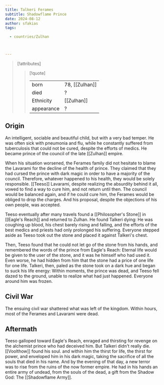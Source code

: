 ```yaml
---
title: Talkeri Ferames
subtitle: Shadowflame Prince
date: 2024-08-12
author: sfakias
tags:

  - countries/Zulhan



---
```

> [!attributes]
> 
> > [!quote]
> >
> > | | |
> > | --- | --- |
> > | born | 78, [[Zulhan]] |
> > | died | ? |
> > | Ethnicity | [[Zulhan]] |
> > | appearance | ? |

## Origin

An intelligent, sociable and beautiful child, but with a very bad temper. He was often sick with pneumonia and flu, while he constantly suffered from tuberculosis that could not be cured, despite the efforts of medics. He became prince of the council of the late [[Zulhan]] empire.

When his situation worsened, the Ferames family did not hesitate to blame the Lavarami for the decline of the health of prince. They claimed that they had cursed the prince with dark magic in order to have a majority of the council. Therefore, whatever happened to his health, they would be solely responsible. [[Teeso]] Lavarami, despite realizing the absurdity behind it all, vowed to find a way to cure him, and not return until then. The council would be balanced again, and if he could cure him, the Ferames would be obliged to drop the charges. And his proposal, despite the objections of his own people, was accepted.

Teeso eventually after many travels found a [[Philosopher's Stone]] in [[Eagle's Reach]] and returned to Zulhan. He found Talkeri dying: He was coughing up blood, his chest barely rising and falling, and the efforts of the best medics and priests had only prolonged his suffering. Everyone stepped aside as Teeso took out the stone and placed it against Talkeri's chest.

Then, Teeso found that he could not let go of the stone from his hands, and remembered the words of the prince from Eagle's Reach: Eternal life would be given to the user of the stone, and it was he himself who had used it. Even worse, he had hidden from him that the stone had a price of one life for one life. Talkeri, then, paled as the stone took on a dark hue and began to suck his life energy: Within moments, the prince was dead, and Teeso fell dazed to the ground, unable to realize what had just happened. Everyone around him was frozen.

## Civil War

The ensuing civil war shattered what was left of the kingdom. Within hours, most of the Ferames and Lavarami were dead.

## Aftermath

Teeso galloped toward Eagle's Reach, enraged and thirsting for revenge on the alchemist prince who had deceived him. But Talkeri didn't really die.[[Voolthow]] found his soul. and within him the thirst for life, the thirst for power, and enveloped him in his dark magic, taking the sacrifice of all the souls that died in his name. And by the evening of that day, a new terror was to rise from the ruins of the now former empire. He had in his hands an entire army of undead, from the souls of the dead, a gift from the Shadow God: The [[Shadowflame Army]].